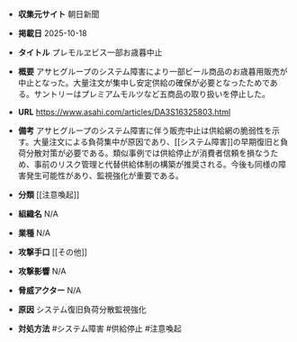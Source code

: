 - **収集元サイト**
朝日新聞

- **掲載日**
2025-10-18

- **タイトル**
プレモルヱビス一部お歳暮中止

- **概要**
アサヒグループのシステム障害により一部ビール商品のお歳暮用販売が中止となった。大量注文が集中し安定供給の確保が必要となったためである。サントリーはプレミアムモルツなど五商品の取り扱いを停止した。

- **URL**
https://www.asahi.com/articles/DA3S16325803.html

- **備考**
アサヒグループのシステム障害に伴う販売中止は供給網の脆弱性を示す。大量注文による負荷集中が原因であり、[[システム障害]]の早期復旧と負荷分散対策が必要である。類似事例では供給停止が消費者信頼を損なうため、事前のリスク管理と代替供給体制の構築が推奨される。今後も同様の障害発生可能性があり、監視強化が重要である。

- **分類**
[[注意喚起]]

- **組織名**
N/A

- **業種**
N/A

- **攻撃手口**
[[その他]]

- **攻撃影響**
N/A

- **脅威アクター**
N/A

- **原因**
システム復旧負荷分散監視強化

- **対処方法**
#システム障害 #供給停止 #注意喚起
